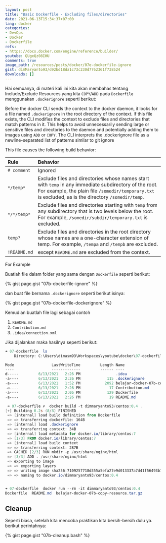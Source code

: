 ```yaml
---
layout: post
title: "Basic Dockerfile - Excluding files/directories"
date: 2021-06-13T15:34:37+07:00
lang: docker
categories:
- DevOps
- Docker
- Dockerfile
refs: 
- https://docs.docker.com/engine/reference/builder/
youtube: QUgxQz08IHU
comments: true
image_path: /resources/posts/docker/07e-dockerfile-ignore
gist: dimMaryanto93/d92bd18da1c73c230d7762361f738524
downloads: []
---
```


Hai semuanya, di materi kali ini kita akan membahas tentang Include/Exclude Resources yang kita `COPY`/`ADD` pada `Dockerfile` menggunakan `.dockerignore` seperti berikut: 

Before the docker CLI sends the context to the docker daemon, it looks for a file named `.dockerignore` in the root directory of the context. If this file exists, the CLI modifies the context to exclude files and directories that match patterns in it. This helps to avoid unnecessarily sending large or sensitive files and directories to the daemon and potentially adding them to images using `ADD` or `COPY`. The CLI interprets the .dockerignore file as a newline-separated list of patterns similar to git ignore

This file causes the following build behavior:

| Rule  | Behavior |
| :---  | :---  |
| `# comment`   | Ignored |
| `*/temp*`     | Exclude files and directories whose names start with `temp` in any immediate subdirectory of the root. For example, the plain file `/somedir/temporary.txt` is excluded, as is the directory `/somedir/temp`. |
| `*/*/temp*`   | Exclude files and directories starting with `temp` from any subdirectory that is two levels below the root. For example, `/somedir/subdir/temporary.txt` is excluded. |
| `temp?`       | Exclude files and directories in the root directory whose names are a one-character extension of temp. For example, `/tempa` and `/tempb` are excluded. |
| `!README.md`  | except `README.md` are excluded from the context. |

For Example

Buatlah file dalam folder yang sama dengan `Dockerfile` seperti berikut:

{% gist page.gist "07b-dockerfile-ignore" %}

dan buat file bernama `.dockerignore` seperti berikut isinya:

{% gist page.gist "07b-dockerfile-dockerignore" %}

Kemudian buatlah file lagi sebagai contoh
1. `README.md`
2. `Contribution.md`
3. `.idea/connection.xml`


Jika dijalankan maka hasilnya seperti berikut:

```powershell
➜ 07-dockerfile  ls
    Directory: C:\Users\dimasm93\Workspaces\youtube\docker\07-dockerfile

Mode                 LastWriteTime         Length Name
----                 -------------         ------ ----
d-----         6/13/2021   2:26 PM                .idea
-a----         6/13/2021   2:26 PM            115 .dockerignore
-a----         6/13/2021   1:52 PM           2092 belajar-docker-07b-copy-resource.tar.gz 
-a----         6/13/2021   2:26 PM             17 Contribution.md
-a----         6/13/2021   2:05 PM            129 Dockerfile
-a----         6/13/2021   2:26 PM             19 README.md

 ➜ 07-dockerfile ✗  docker build -t dimmaryanto93/centos:0.4 .       
[+] Building 0.2s (8/8) FINISHED
 => [internal] load build definition from Dockerfile                                 0.0s 
 => => transferring dockerfile: 164B                                                 0.0s 
 => [internal] load .dockerignore                                                    0.0s 
 => => transferring context: 34B                                                     0.0s 
 => [internal] load metadata for docker.io/library/centos:7                          0.0s 
 => [1/3] FROM docker.io/library/centos:7                                            0.0s 
 => [internal] load build context                                                    0.0s 
 => => transferring context: 287B                                                    0.0s 
 => CACHED [2/3] RUN mkdir -p /usr/share/nginx/html                                  0.0s 
 => [3/3] ADD . /usr/share/nginx/html                                                0.0s 
 => exporting to image                                                               0.0s 
 => => exporting layers                                                              0.0s 
 => => writing image sha256:7109257718d355a5efa27e9d013337a7d41f56493b11b8e9e103ebf  0.0s 
 => => naming to docker.io/dimmaryanto93/centos:0.4                                  0.0s 


➜ 07-dockerfile  docker run --rm -it dimmaryanto93/centos:0.4     
Dockerfile  README.md  belajar-docker-07b-copy-resource.tar.gz
```

## Cleanup

Seperti biasa, setelah kita mencoba praktikan kita bersih-bersih dulu ya. berikut perintahnya:

{% gist page.gist "07b-cleanup.bash" %}